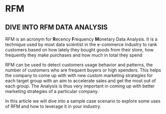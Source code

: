 # RFM

## DIVE INTO RFM DATA ANALYSIS


RFM is an acronym for **R**ecency **F**requency **M**onetary Data Analysis. It is a technique used by most data scientist in the e-commerce industry to rank customers based on how lately they bought goods from their store, how frequently they make purchases and how much in total they spend

RFM can be used to detect customers usage behavior and patterns, the number of customers who are frequent buyers or high spenders. This helps the company to come up with with new custom marketing strategies for each target group with an aim to accelerate sales and get the most out of each group. The Analysis is thus very important in coming up with better marketing strategies of a particular company.

In this article we will dive into a sample case scenario to explore some uses of RFM and how to leverage it in your industry. 

